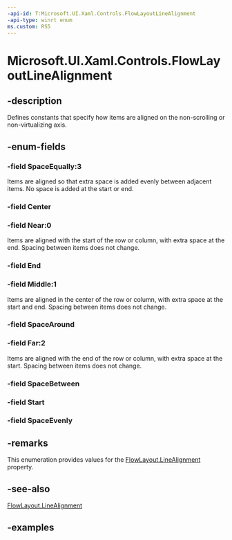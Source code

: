 ```yaml
---
-api-id: T:Microsoft.UI.Xaml.Controls.FlowLayoutLineAlignment
-api-type: winrt enum
ms.custom: RS5
---
```


<!-- Enumeration syntax.
public enum FlowLayoutLineAlignment : int 
-->

# Microsoft.UI.Xaml.Controls.FlowLayoutLineAlignment

## -description

Defines constants that specify how items are aligned on the non-scrolling or non-virtualizing axis.

## -enum-fields

### -field SpaceEqually:3

Items are aligned so that extra space is added evenly between adjacent items. No space is added at the start or end.

### -field Center

### -field Near:0

Items are aligned with the start of the row or column, with extra space at the end. Spacing between items does not change.

### -field End

### -field Middle:1

Items are aligned in the center of the row or column, with extra space at the start and end. Spacing between items does not change.

### -field SpaceAround

### -field Far:2

Items are aligned with the end of the row or column, with extra space at the start. Spacing between items does not change.

### -field SpaceBetween

### -field Start

### -field SpaceEvenly

## -remarks

This enumeration provides values for the [FlowLayout.LineAlignment](flowlayout_linealignment.md) property.

## -see-also

[FlowLayout.LineAlignment](flowlayout_linealignment.md)

## -examples

